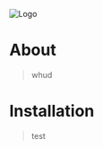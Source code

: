 ![Logo](https://raw.githubusercontent.com/connectedwizzard/wi4x_hud/master/_storage/_bgtf.png)
# About
> whud

# Installation
> test
